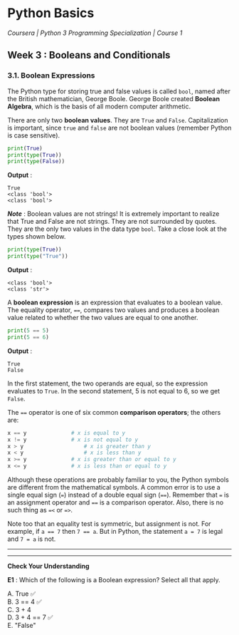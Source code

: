 # Python Basics
*Coursera | Python 3 Programming Specialization | Course 1*

## Week 3 : Booleans and Conditionals
### 3.1. Boolean Expressions

The Python type for storing true and false values is called `bool`, named after the British mathematician, George Boole. George Boole created **Boolean Algebra**, which is the basis of all modern computer arithmetic.

There are only two **boolean values**. They are `True` and `False`. Capitalization is important, since `true` and `false` are not boolean values (remember Python is case sensitive).


```python
print(True)
print(type(True))
print(type(False))
```


**Output** :

```
True
<class 'bool'>
<class 'bool'>
```


***Note*** : Boolean values are not strings! It is extremely important to realize that True and False are not strings. They are not surrounded by quotes. They are the only two values in the data type `bool`. Take a close look at the types shown below.


```python
print(type(True))
print(type("True"))
```


**Output** :

```
<class 'bool'>
<class 'str'>
```

A **boolean expression** is an expression that evaluates to a boolean value. The equality operator, `==`, compares two values and produces a boolean value related to whether the two values are equal to one another.

```python
print(5 == 5)
print(5 == 6)
```


**Output** :

```
True
False
```

In the first statement, the two operands are equal, so the expression evaluates to `True`. In the second statement, 5 is not equal to 6, so we get `False`.

The `==` operator is one of six common **comparison operators**; the others are:


```python
x == y				# x is equal to y
x != y				# x is not equal to y
x > y					# x is greater than y
x < y					# x is less than y
x >= y				# x is greater than or equal to y
x <= y				# x is less than or equal to y
```

Although these operations are probably familiar to you, the Python symbols are different from the mathematical symbols. A common error is to use a single equal sign (`=`) instead of a double equal sign (`==`). Remember that `=` is an assignment operator and `==` is a comparison operator. Also, there is no such thing as `=<` or `=>`.

Note too that an equality test is symmetric, but assignment is not. For example, if `a == 7` then `7 == a`. But in Python, the statement `a = 7` is legal and `7 = a` is not.

----
-----

**Check Your Understanding**


**E1** : Which of the following is a Boolean expression? Select all that apply.

A. True ✅ <br>
B. 3 == 4 ✅<br>
C. 3 + 4 <br>
D. 3 + 4 == 7 ✅ <br>
E. "False" <br>
